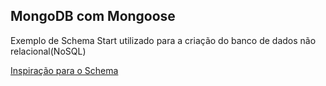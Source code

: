 ## MongoDB com Mongoose

Exemplo de Schema Start utilizado para a criação do banco de dados não relacional(NoSQL)

[Inspiração para o Schema](https://github.com/matkosoric/Airbnb-Data-Model)
